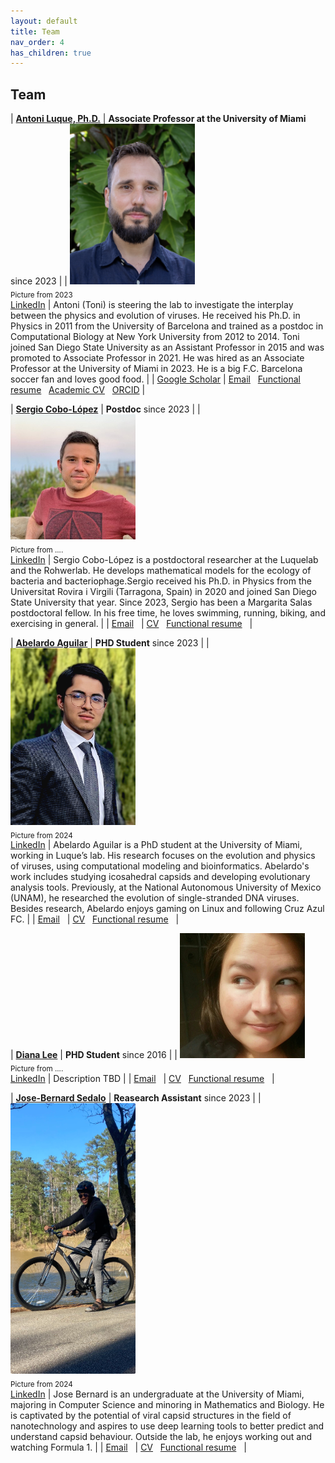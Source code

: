 ```yaml
---
layout: default
title: Team
nav_order: 4
has_children: true 
---
```


## Team 

| [**Antoni Luque, Ph.D.**](#antoni-luque) | **Associate Professor at the University of Miami** since 2023 |
| <img src="images/profile_Luque_2023-08-15_UM_cropped.png" width="200" height="257"> <br> <sub> Picture from 2023 </sub> <br> [LinkedIn](https://www.linkedin.com/in/antoni-luque-phd/) | Antoni (Toni) is steering the lab to investigate the interplay between the physics and evolution of viruses. He received his Ph.D. in Physics in 2011 from the University of Barcelona and trained as a postdoc in Computational Biology at New York University from 2012 to 2014. Toni joined San Diego State University as an Assistant Professor in 2015 and was promoted to Associate Professor in 2021. He was hired as an Associate Professor at the University of Miami in 2023. He is a big F.C. Barcelona soccer fan and loves good food. |
| [Google Scholar](https://scholar.google.com/citations?user=ytvnI68AAAAJ&hl=en) | [Email](antoni.luque@miami.edu) &nbsp; [Functional resume](https://github.com/luquelab/website/blob/github-pages/resumes/Luque_functional_resume_2022-11-17.pdf) &nbsp;  [Academic CV](https://github.com/luquelab/website/blob/github-pages/resumes/Luque_academic_CV_2022-10-26.pdf) &nbsp;  [ORCID](https://orcid.org/0000-0002-5817-4914) |

| [**Sergio Cobo-López**](#sergio-cobo-lopez) | **Postdoc** since 2023 |
| <img src="images/sergio_cobo_lopez.jpg" width="200"> <br> <sub> Picture from .... </sub> <br> [LinkedIn](https://www.linkedin.com/in/sergio-cobo-l%C3%B3pez-8706b2b9/) | Sergio Cobo-López is a postdoctoral researcher at the Luquelab and the Rohwerlab. He develops mathematical models for the ecology of bacteria and bacteriophage.Sergio received his Ph.D. in Physics from the Universitat Rovira i Virgili (Tarragona, Spain) in 2020 and joined San Diego State University that year. Since 2023, Sergio has been a Margarita Salas postdoctoral fellow. In his free time, he loves swimming, running, biking, and exercising in general. |
| [Email](srgcobo@gmail.com) &nbsp; | [CV](https://github.com/luquelab/website/blob/github-pages/resumes/sergio_cobo_cv.pdf) &nbsp; [Functional resume](#link) &nbsp; |

| [**Abelardo Aguilar**](#abelardo-aguilar) | **PHD Student** since 2023 |
| <img src="images/profile_Aguilar_2024-02-29_Baltimore_cropped.png.jpg" width="200"> <br> <sub> Picture from 2024 </sub> <br> [LinkedIn](https://www.linkedin.com/in/abelardo-aguilar-camara-158ba2263/?originalSubdomain=mx) | Abelardo Aguilar is a PhD student at the University of Miami, working in Luque’s lab. His research focuses on the evolution and physics of viruses, using computational modeling and bioinformatics. Abelardo's work includes studying icosahedral capsids and developing evolutionary analysis tools. Previously, at the National Autonomous University of Mexico (UNAM), he researched the evolution of single-stranded DNA viruses. Besides research, Abelardo enjoys gaming on Linux and following Cruz Azul FC. |
| [Email](abelardoaguilar@miami.edu) &nbsp; | [CV](https://github.com/luquelab/website/blob/github-pages/resumes/Abelardo_Aguilar_academic_CV_2024-3-11.pdf) &nbsp; [Functional resume](https://github.com/luquelab/website/blob/github-pages/resumes/Abelardo_Aguilar_functional_resume_2024-3-11.pdf) &nbsp; |

| [**Diana Lee**](#diana-lee) | **PHD Student** since 2016 |
| <img src="images/diana_lee.jpg" width="200"> <br> <sub> Picture from .... </sub> <br> [LinkedIn](https://www.linkedin.com/in/diana-lee-98198a35/) | Description TBD |
| [Email](lee9@rohan.sdsu.edu) &nbsp; | [CV](#link) &nbsp; [Functional resume](#link) &nbsp; |

| [**Jose-Bernard Sedalo**](#jose-bernard-sedalo) | **Reasearch Assistant** since 2023 |
| <img src="images/profile_Sedalo_2024_03_10_Flatrock_Temprorary.jpeg" width="200"> <br> <sub> Picture from 2024 </sub> <br> [LinkedIn](https://www.linkedin.com/in/jose-bernard-sedalo-2128a015b/?originalSubdomain=gh) | Jose Bernard is an undergraduate at the University of Miami, majoring in Computer Science and minoring in Mathematics and Biology. He is captivated by the potential of viral capsid structures in the field of nanotechnology and aspires to use deep learning tools to better predict and understand capsid behaviour. Outside the lab, he enjoys working out and watching Formula 1. |
| [Email](jss3466@miami.edu) &nbsp; | [CV](#link) &nbsp; [Functional resume](#link) &nbsp; |
